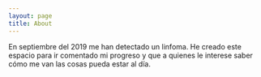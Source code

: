 ```yaml
---
layout: page
title: About
---
```


En septiembre del 2019 me han detectado un linfoma. He creado este espacio para ir comentado mi progreso y que a quienes le interese saber cómo me van las cosas pueda estar al día.
